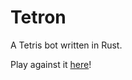 # Tetron

A Tetris bot written in Rust.<br>

Play against it [here](https://shine00chang.github.io/Cestris/index.html)!
